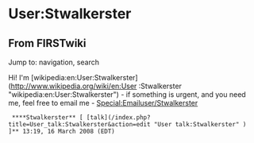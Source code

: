 # User:Stwalkerster

## From FIRSTwiki

Jump to: navigation, search

Hi! I'm [wikipedia:en:User:Stwalkerster](http://www.wikipedia.org/wiki/en:User
:Stwalkerster "wikipedia:en:User:Stwalkerster") - if something is urgent, and you need me, feel free to email me - [Special:Emailuser/Stwalkerster](Special:Emailuser/Stwalkerster "Special:Emailuser/Stwalkerster")

```
 ****Stwalkerster** [ [talk](/index.php?title=User_talk:Stwalkerster&action=edit "User talk:Stwalkerster" ) ]** 13:19, 16 March 2008 (EDT) 
```
